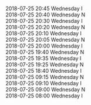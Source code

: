2018-07-25 20:45 Wednesday  I  
2018-07-25 20:40 Wednesday  N  
2018-07-25 20:30 Wednesday  I  
2018-07-25 20:20 Wednesday  N  
2018-07-25 20:10 Wednesday  I  
2018-07-25 20:05 Wednesday  N  
2018-07-25 20:00 Wednesday  I  
2018-07-25 19:40 Wednesday  N  
2018-07-25 19:35 Wednesday  I  
2018-07-25 19:25 Wednesday  N  
2018-07-25 18:40 Wednesday  I  
2018-07-25 09:15 Wednesday  N  
2018-07-25 09:10 Wednesday  I  
2018-07-25 09:00 Wednesday  N  
2018-07-25 08:00 Wednesday  I  
